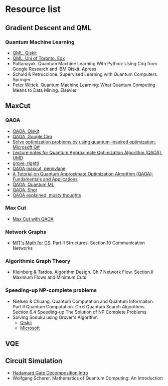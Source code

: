 # Resource list

## Gradient Descent and QML
### Quantum Machine Learning
- [QML. Qiskit](https://www.youtube.com/watch?v=OKbcJCUx6xA)
- [QML. Uni of Toronto. Edx](https://www.edx.org/course/quantum-machine-learning?source=aw&awc=6798_1611938187_c31541afe17e5110423f58df0946958f&utm_source=aw&utm_medium=affiliate_partner&utm_content=text-link&utm_term=301045_https%3A%2F%2Fwww.class-central.com%2F)
- Pattanayak. Quantum Machine Learning With Python: Using Cirq from Google Research and IBM Qiskit. Apress
- Schuld & Petruccione. Supervised Learning with Quantum Computers. Springer
- Peter Wittek. Quantum Machine Learning: What Quantum Computing Means to Data Mining. Elsevier



## MaxCut

### QAOA
- [QAOA, Qiskit](https://qiskit.org/textbook/ch-applications/qaoa.html#2-Examples:-)
- [QAOA, Google Cirq](https://quantumai.google/cirq/experiments/qaoa)
- [Solve optimization problems by using quantum-inspired optimization. Microsoft Q#](https://docs.microsoft.com/en-us/learn/modules/solve-quantum-inspired-optimization-problems/)
- [Lecture notes for Quantum Approximate Optimization Algorithm (QAOA). UMD](https://www.cs.umd.edu/class/fall2019/cmsc657/note/qaoa.pdf)
- [grove, rigetti](https://github.com/rigetti/grove)
- [QAOA maxcut, pennylane](https://pennylane.ai/qml/demos/tutorial_qaoa_maxcut.html)
- [A Tutorial on Quantum Approximate Optimization Algorithm (QAOA): Fundamentals and Applications](https://ieeexplore.ieee.org/abstract/document/8939749)
- [QAOA, Quantum ML](https://www.youtube.com/watch?v=N8e5nAk6KBQ)
- [QAOA, Shor](https://www.youtube.com/watch?v=HHIWUi3GmdM)
- [QAOA explained, musty thoughts](https://www.mustythoughts.com/quantum-approximate-optimization-algorithm-explained)

### Max Cut
- [Max Cut with QAOA](https://medium.com/@gerrard.gaurav/qaoa-explained-with-max-example-632a3f101f12#:~:text=Applying%20QAOA%20to%20MAXCUT%3A,in%20opposite%20sets%20is%20maximized.)

### Network Graphs
- [MIT's Math for CS.](https://ocw.mit.edu/courses/electrical-engineering-and-computer-science/6-042j-mathematics-for-computer-science-spring-2015/readings/MIT6_042JS15_textbook.pdf) Part.II Structures. Section.10 Communication Networks

### Algorithmic Graph Theory
- Kleinberg & Tardos. Algorithm Design. Ch.7 Network Flow. Section.II Maximum Flows and Minimum Cuts

### Speeding-up NP-complete problems
- Nielsen & Chuang. Quantum Computation and Quantum Informaiton. Part.II Quantum Computation. Ch.6 Quantum Search Algorithms. Section.6.4 Speeding-up The Solution of NP Complete Problems
- Solving Soduku using Grover's Algorithm
  - [Qiskit](https://qiskit.org/textbook/ch-algorithms/grover.html#sudoku)
  - [Microsoft](https://docs.microsoft.com/en-us/samples/microsoft/quantum/solving-sudoku-using-grovers-algorithm/)



## VQE



## Circuit Simulation
- [Hadamard Gate Decomposition Intro](http://einsteinrelativelyeasy.com/index.php/quantum-mechanics/164-hadamard-gate-decomposition)
- Wolfgang Scherer. Mathematics of Quantum Computing: An Introduction


